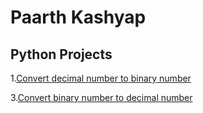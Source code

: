 # Paarth Kashyap
## Python Projects

1.[Convert decimal number to binary number](https://github.com/Paarth-Kashyap/Python-Projects/blob/main/Decimal_binary.py) 

3.[Convert binary number to decimal number](https://github.com/Paarth-Kashyap/Python-Projects/blob/main/Binary_decimal.py) 
